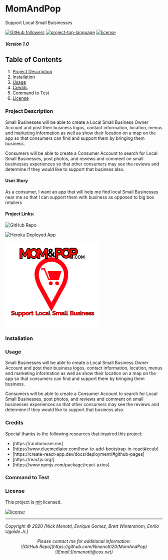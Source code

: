 # MomAndPop

Support Local Small Buisinesses 


[![GitHub followers](https://img.shields.io/github/followers/Nmenotti20?label=Follow&style=social)](https://github.com/Nmenotti20) [![project-top-language](https://img.shields.io/github/languages/top/Nmenotti20/Accord?color=yellow)](https://github.com/Nmenotti20/MomAndPop) [![license](https://img.shields.io/badge/License-mit-brightgreen.svg)](https://choosealicense.com/licenses/mit/)

##### Version 1.0

## Table of Contents

1. [Project Description](#Description)
2. [Installation](#Installation)
3. [Usage](#Usage)
4. [Credits](#Credits)
5. [Command to Test](#Test)
6. [License](#License)

### Project Description

Small Businesses will be able to create a Local Small Business Owner Account and post their business logos, contact information, location, menus and marketing information as well as show their location on a map on the app so that consumers can find and support them by bringing them business.
 
Consumers will be able to create a Consumer Account to search for Local Small Businesses, post photos, and reviews and comment on small businesses experiences so that other consumers may see the reviews and determine if they would like to support that business also. 

#### User Story

As a consumer,
I want an app that will help me find local Small Businesses near me
so that I can support them with business as opposed to big box retailers

#### Project Links:

![GitHub Repo](https://github.com/Nmenotti20/MomAndPop)<br>

![Heroku Deployed App](https://git.heroku.com/momandpop2021.git)<br>

![Additional Links](/client\assets\MomAndPop_Logo.png)<br>

### Installation


### Usage

Small Businesses will be able to create a Local Small Business Owner Account and post their business logos, contact information, location, menus and marketing information as well as show their location on a map on the app so that consumers can find and support them by bringing them business.
 
Consumers will be able to create a Consumer Account to search for Local Small Businesses, post photos, and reviews and comment on small businesses experiences so that other consumers may see the reviews and determine if they would like to support that business also. 

### Credits

Special thanks to the following resources that inspired this project:

<ul>
<li> [https://randomuser.me]<https://randomuser.me> </li>
<li> [https://www.cluemediator.com/how-to-add-bootstrap-in-react#ccub]<https://www.cluemediator.com/how-to-add-bootstrap-in-react#ccub> </li>
<li> [https://create-react-app.dev/docs/deployment/#github-pages]<https://create-react-app.dev/docs/deployment/#github-pages> </li>
<li> [https://reactjs.org/]<https://reactjs.org> </li>
<li> [https://www.npmjs.com/package/react-axios]<https://www.npmjs.com/package/react-axios> </li>
</ul>

### Command to Test


### License

This project is [mit](https://choosealicense.com/licenses/mit) licensed.<br>

[![license](https://img.shields.io/badge/License-mit-brightgreen.svg)](https://choosealicense.com/licenses/mit/)

<hr>
<p align='center'><i>

Copyright © 2020 [Nick Menotti, Enrique Gomez, Brett Winterstrom, Enrilo Ugalde Jr.]<br> 

<p align='center'><i>
Please contact me for additional information:<br>
![GitHub Repo](https://github.com/Nmenotti20/MomAndPop)<br>
![Email:](nmenotti@cox.net)</i></p>
